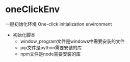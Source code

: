 # oneClickEnv
一键初始化环境 One-click initialization environment

-   初始化脚本
    -   window_program文件是windows中需要安装的文件
    -   pip文件是python需要安装的库
    -   npm文件是node需要安装的库
